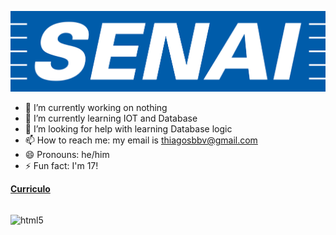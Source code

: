 ![logo](https://github.com/Thisbbv/Thisbbv/blob/main/senai-logo-3.png)


- 🔭 I’m currently working on nothing
- 🌱 I’m currently learning IOT and Database
- 🤔 I’m looking for help with learning Database logic 
- 📫 How to reach me: my email is thiagosbbv@gmail.com
- 😄 Pronouns: he/him
- ⚡ Fun fact: I'm 17!
  
<a href="https://github.com/Thisbbv/Thisbbv/blob/main/Curr%C3%ADculo.pdf" class="nav-link">**Curriculo**</a>


<div style ="display: inline_block"><br/>
 <img align="center" alt="html5" src="https://img.shields.io/badge/C-00599C?style=for-the-badge&logo=c&logoColor=white" />
 <img align="center" alt="html5" src="https://img.shields.io/badge/Lua-2C2D72?style=for-the-badge&logo=lua&logoColor=white&quot; />
 <img align="center" alt="html5" src="https://img.shields.io/badge/Angular-DD0031?style=for-the-badge&logo=angular&logoColor=white&quot; />
 <img align="center" alt="html5" src="https://img.shields.io/badge/Django-092E20?style=for-the-badge&logo=django&logoColor=white&quot; />
</div>

